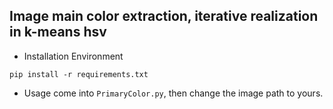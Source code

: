 ## Image main color extraction, iterative realization in k-means hsv
* Installation Environment
```shell
pip install -r requirements.txt
```

* Usage
come into `PrimaryColor.py`, then change the image path to yours.
